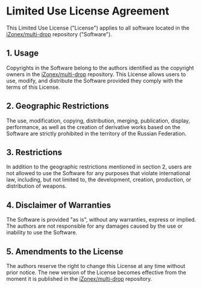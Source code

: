 # Limited Use License Agreement

This Limited Use License ("License") applies to all software located in the [iZonex/multi-drop](https://github.com/iZonex/multi-drop) repository ("Software").

## 1. Usage

Copyrights in the Software belong to the authors identified as the copyright owners in the [iZonex/multi-drop](https://github.com/iZonex/multi-drop) repository. This License allows users to use, modify, and distribute the Software provided they comply with the terms of this License.

## 2. Geographic Restrictions

The use, modification, copying, distribution, merging, publication, display, performance, as well as the creation of derivative works based on the Software are strictly prohibited in the territory of the Russian Federation.

## 3. Restrictions

In addition to the geographic restrictions mentioned in section 2, users are not allowed to use the Software for any purposes that violate international law, including, but not limited to, the development, creation, production, or distribution of weapons.

## 4. Disclaimer of Warranties

The Software is provided "as is", without any warranties, express or implied. The authors are not responsible for any damages caused by the use or inability to use the Software.

## 5. Amendments to the License

The authors reserve the right to change this License at any time without prior notice. The new version of the License becomes effective from the moment it is published in the [iZonex/multi-drop](https://github.com/iZonex/multi-drop) repository.